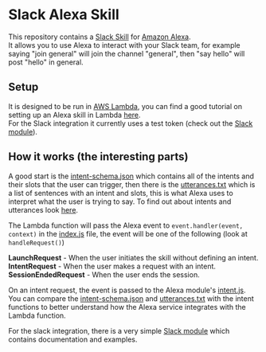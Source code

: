 # Slack Alexa Skill

This repository contains a [Slack Skill](https://slack.com/) for [Amazon Alexa](https://www.amazon.com/Amazon-Echo-Bluetooth-Speaker-with-WiFi-Alexa/dp/B00X4WHP5E).<br>
It allows you to use Alexa to interact with your Slack team, for example saying "join general" will join the channel "general", then "say hello" will post "hello" in general.

## Setup

It is designed to be run in [AWS Lambda](http://docs.aws.amazon.com/lambda/latest/dg/welcome.html), you can find a good tutorial on setting up an Alexa skill in Lambda [here](https://developer.amazon.com/public/solutions/alexa/alexa-skills-kit/docs/developing-an-alexa-skill-as-a-lambda-function).<br>
 For the Slack integration it currently uses a test token (check out the [Slack module](node_modules/slack)).

## How it works (the interesting parts)

A good start is the [intent-schema.json](intent-schema.json) which contains all of the intents and their slots that the user can trigger, then there is the [utterances.txt](utterances.txt) which is a list of sentences with an intent and slots, this is what Alexa uses to interpret what the user is trying to say. To find out about intents and utterances look [here](https://developer.amazon.com/public/solutions/alexa/alexa-skills-kit/docs/defining-the-voice-interface).

The Lambda function will pass the Alexa event to `event.handler(event, context)` in the [index.js](index.js) file, the event will be one of the following (look at `handleRequest()`)

<b>LaunchRequest</b> - When the user initiates the skill without defining an intent.<br>
<b>IntentRequest</b> - When the user makes a request with an intent.<br>
<b>SessionEndedRequest</b> - When the user ends the session.

On an intent request, the event is passed to the Alexa module's [intent.js](node_modules/alexa/node_modules/intent.js). You can compare the [intent-schema.json](intent-schema.json) and [utterances.txt](utterances.txt) with the intent functions to better understand how the Alexa service integrates with the Lambda function.

For the slack integration, there is a very simple [Slack module](node_modules/slack) which contains documentation and examples.
